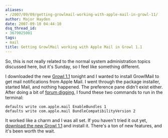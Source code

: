 ```yaml
---
aliases:
- /2007/09/09/getting-growlmail-working-with-apple-mail-in-growl-11/
author: Major Hayden
date: 2007-09-10 04:44:10
dsq_thread_id:
- 3679025001
tags:
- mail
title: Getting GrowlMail working with Apple Mail in Growl 1.1
---
```


So, this is not really related to the normal system administration topics discussed here, but it's Sunday, so I feel like something different.

I downloaded the new [Growl 1.1][1] tonight and I wanted to install GrowlMail to get mail notifications from Apple Mail. I went through the package installer, started Mail, and nothing happened. The preference pane didn't exist either. After doing a bit of [forum digging][2], I found these two commands to run in the terminal:

```
defaults write com.apple.mail EnableBundles 1
defaults write com.apple.mail BundleCompatibilityVersion 2
```

It worked like a charm and I was all set. If you haven't tried it out yet, [download the new Growl 1.1][3] and install it. There's a ton of new features, and it's been worth the wait.

 [1]: http://growl.info
 [2]: http://forums.cocoaforge.com/viewtopic.php?p=90671#90671
 [3]: http://growl.info/downloads.php